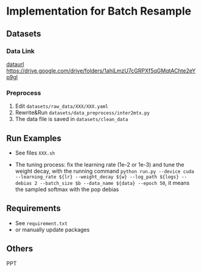 # Implementation for Batch Resample


## Datasets
### Data Link
[dataurl](https://drive.google.com/drive/folders/1ahiLmzU7cGRPXf5qGMqtAChte2eYp9gI)
https://drive.google.com/drive/folders/1ahiLmzU7cGRPXf5qGMqtAChte2eYp9gI

### Preprocess
1. Edit `datasets/raw_data/XXX/XXX.yaml`
2. Rewrite&Run   `datasets/data_preprocess/inter2mtx.py`
3. The data file is saved in `datasets/clean_data`

## Run Examples
+ See files `XXX.sh`

+ The tuning process: fix the learning rate (1e-2 or 1e-3) and tune the weight decay, with the running command `python run.py --device cuda --learning_rate ${lr} --weight_decay ${w} --log_path ${logs} --debias 2 --batch_size $b --data_name ${data} --epoch 50`, it means the sampled softmax with the pop debias

## Requirements
+ See `requirement.txt`
+ or manually update packages 

## Others
PPT